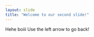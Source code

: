 ```yaml
---
layout: slide
title: "Welcome to our second slide!"
---
```

Hehe boiii
Use the left arrow to go back!
